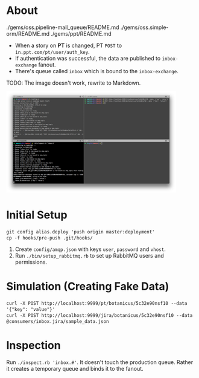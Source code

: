 # About

./gems/oss.pipeline-mail_queue/README.md
./gems/oss.simple-orm/README.md
./gems/ppt/README.md


* When a story on **PT** is changed, PT `POST` to `in.ppt.com/pt/user/auth_key`.
* If authentication was successful, the data are published to `inbox-exchange` fanout.
* There's queue called `inbox` which is bound to the `inbox-exchange`.

TODO: The image doesn't work, rewrite to Markdown.

<a href="../docs/how-it-works.png"><img width="450" src="how-it-works.png" /></a>

# Initial Setup

```
git config alias.deploy 'push origin master:deployment'
cp -f hooks/pre-push .git/hooks/
```

1. Create `config/amqp.json` with keys `user`, `password` and `vhost`.</li>
2. Run `./bin/setup_rabbitmq.rb` to set up RabbitMQ users and permissions.</li>

# Simulation (Creating Fake Data)

```
curl -X POST http://localhost:9999/pt/botanicus/5c32e90nsf10 --data '{"key": "value"}'
curl -X POST http://localhost:9999/jira/botanicus/5c32e90nsf10 --data @consumers/inbox.jira/sample_data.json
```

# Inspection

Run `./inspect.rb 'inbox.#'`. It doesn't touch the production queue. Rather it creates a temporary queue and binds it to the fanout.
